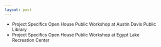 ```yaml
---
layout: post
---
```


* Project Specifics Open House Public Workshop at Austin Davis Public Library 
* Project Specifics Open House Public Workshop at Egypt Lake Recreation Center 
